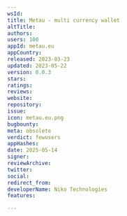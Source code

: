 ```yaml
---
wsId: 
title: Metau - multi currency wallet
altTitle: 
authors: 
users: 100
appId: metau.eu
appCountry: 
released: 2023-03-23
updated: 2023-05-22
version: 0.0.3
stars: 
ratings: 
reviews: 
website: 
repository: 
issue: 
icon: metau.eu.png
bugbounty: 
meta: obsolete
verdict: fewusers
appHashes: 
date: 2025-05-14
signer: 
reviewArchive: 
twitter: 
social: 
redirect_from: 
developerName: Niko Technologies
features: 

---
```


